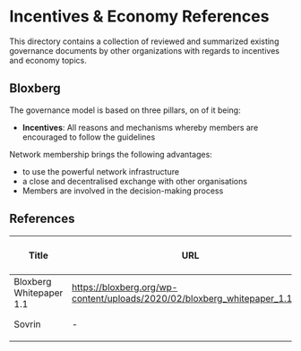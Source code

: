 # Incentives & Economy References

This directory contains a collection of reviewed and summarized existing governance documents by other organizations with regards to incentives and economy topics.

## Bloxberg

The governance model is based on three pillars, on of it being:

* **Incentives**: All reasons and mechanisms whereby members are encouraged to follow the guidelines 

Network membership brings the following advantages:

* to use the powerful network infrastructure
* a close and decentralised exchange with other organisations
* Members are involved in the decision-making process


## References

| Title | URL |  On / Off Chain | Remarks |
|-------|-----|-----------------|---------|
| Bloxberg Whitepaper 1.1 | https://bloxberg.org/wp-content/uploads/2020/02/bloxberg_whitepaper_1.1.pdf | on + off | - |
| Sovrin  | - | on + off | - |
| | | | |
   
